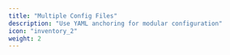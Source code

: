 ```yaml
---
title: "Multiple Config Files"
description: "Use YAML anchoring for modular configuration"
icon: "inventory_2"
weight: 2
---
```


